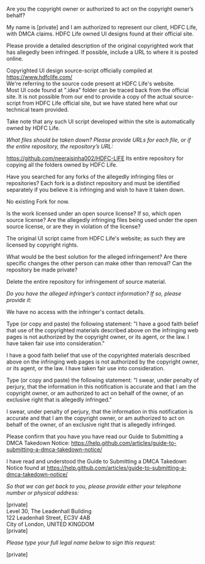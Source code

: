 Are you the copyright owner or authorized to act on the copyright owner’s behalf?

My name is [private] and I am authorized to represent our client, HDFC Life, with DMCA claims. HDFC Life owned UI designs found at their official site.

Please provide a detailed description of the original copyrighted work that has allegedly been infringed. If possible, include a URL to where it is posted online.

Copyrighted UI design source-script officially compiled at https://www.hdfclife.com/  
We're referring to the source code present at HDFC Life's website.  
Most UI code found at ".idea" folder can be traced back from the official site. It is not possible from our end to provide a copy of the actual source-script from HDFC Life official site, but we have stated here what our technical team provided.

Take note that any such UI script developed within the site is automatically owned by HDFC Life.

*What files should be taken down? Please provide URLs for each file, or if the entire repository, the repository’s URL:*

https://github.com/neerajsinha002/HDFC-LIFE Its entire repository for copying all the folders owned by HDFC Life.

Have you searched for any forks of the allegedly infringing files or repositories? Each fork is a distinct repository and must be identified separately if you believe it is infringing and wish to have it taken down.

No existing Fork for now.

Is the work licensed under an open source license? If so, which open source license? Are the allegedly infringing files being used under the open source license, or are they in violation of the license?

The original UI script came from HDFC Life's website; as such they are licensed by copyright rights.

What would be the best solution for the alleged infringement? Are there specific changes the other person can make other than removal? Can the repository be made private?

Delete the entire repository for infringement of source material.

*Do you have the alleged infringer’s contact information? If so, please provide it:*

We have no access with the infringer's contact details.

Type (or copy and paste) the following statement: "I have a good faith belief that use of the copyrighted materials described above on the infringing web pages is not authorized by the copyright owner, or its agent, or the law. I have taken fair use into consideration."

I have a good faith belief that use of the copyrighted materials described above on the infringing web pages is not authorized by the copyright owner, or its agent, or the law. I have taken fair use into consideration.

Type (or copy and paste) the following statement: "I swear, under penalty of perjury, that the information in this notification is accurate and that I am the copyright owner, or am authorized to act on behalf of the owner, of an exclusive right that is allegedly infringed."

I swear, under penalty of perjury, that the information in this notification is accurate and that I am the copyright owner, or am authorized to act on behalf of the owner, of an exclusive right that is allegedly infringed.

Please confirm that you have you have read our Guide to Submitting a DMCA Takedown Notice: https://help.github.com/articles/guide-to-submitting-a-dmca-takedown-notice/

I have read and understood the Guide to Submitting a DMCA Takedown Notice found at https://help.github.com/articles/guide-to-submitting-a-dmca-takedown-notice/

*So that we can get back to you, please provide either your telephone number or physical address:*

[private]  
Level 30, The Leadenhall Building  
122 Leadenhall Street, EC3V 4AB  
City of London, UNITED KINGDOM  
[private]

*Please type your full legal name below to sign this request:*

[private]
